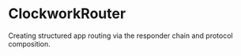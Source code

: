 # ClockworkRouter
Creating structured app routing via the responder chain and protocol composition.
